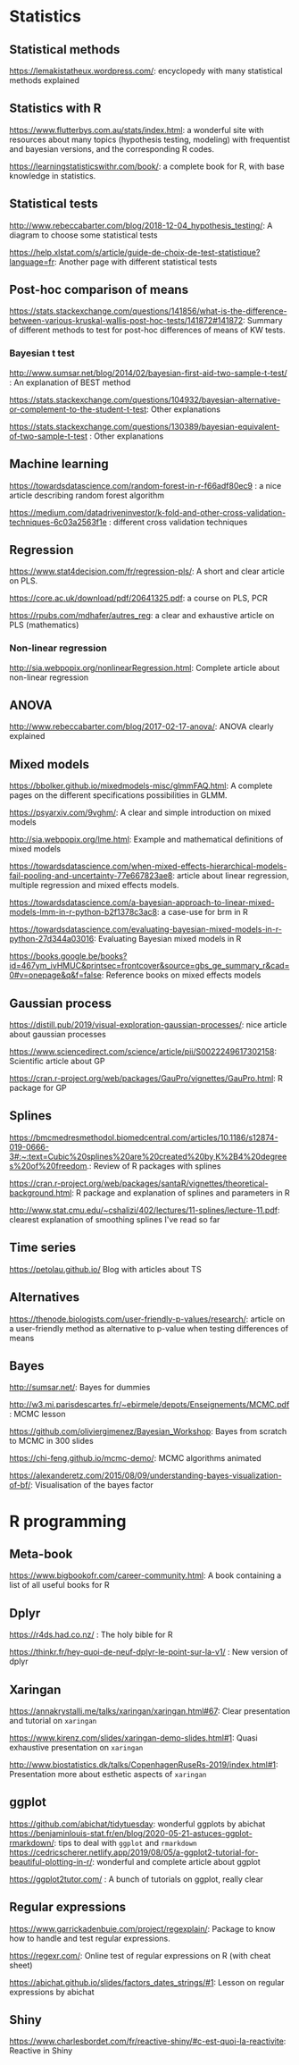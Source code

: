 # Statistics


## Statistical methods

https://lemakistatheux.wordpress.com/: encyclopedy with many statistical methods explained

## Statistics with R

https://www.flutterbys.com.au/stats/index.html: a wonderful site with resources about many topics (hypothesis testing, modeling) with frequentist and bayesian versions, and the corresponding R codes.

https://learningstatisticswithr.com/book/: a complete book for R, with base knowledge in statistics.

## Statistical tests
http://www.rebeccabarter.com/blog/2018-12-04_hypothesis_testing/: A diagram to choose some statistical tests

https://help.xlstat.com/s/article/guide-de-choix-de-test-statistique?language=fr: Another page with different statistical tests

## Post-hoc comparison of means

https://stats.stackexchange.com/questions/141856/what-is-the-difference-between-various-kruskal-wallis-post-hoc-tests/141872#141872: Summary of different methods to test for post-hoc differences of means of KW tests.

### Bayesian t test
http://www.sumsar.net/blog/2014/02/bayesian-first-aid-two-sample-t-test/ : An explanation of BEST method

https://stats.stackexchange.com/questions/104932/bayesian-alternative-or-complement-to-the-student-t-test: Other explanations

https://stats.stackexchange.com/questions/130389/bayesian-equivalent-of-two-sample-t-test : Other explanations

## Machine learning

https://towardsdatascience.com/random-forest-in-r-f66adf80ec9 : a nice article describing random forest algorithm

https://medium.com/datadriveninvestor/k-fold-and-other-cross-validation-techniques-6c03a2563f1e : different cross validation techniques

## Regression

https://www.stat4decision.com/fr/regression-pls/: A short and clear article on PLS.

https://core.ac.uk/download/pdf/20641325.pdf: a course on PLS, PCR

https://rpubs.com/mdhafer/autres_reg: a clear and exhaustive article on PLS (mathematics)

### Non-linear regression

http://sia.webpopix.org/nonlinearRegression.html: Complete article about non-linear regression

## ANOVA

http://www.rebeccabarter.com/blog/2017-02-17-anova/: ANOVA clearly explained

## Mixed models

https://bbolker.github.io/mixedmodels-misc/glmmFAQ.html: A complete pages on the different specifications possibilities in GLMM.

https://psyarxiv.com/9vghm/: A clear and simple introduction on mixed models

http://sia.webpopix.org/lme.html: Example and mathematical definitions of mixed models

https://towardsdatascience.com/when-mixed-effects-hierarchical-models-fail-pooling-and-uncertainty-77e667823ae8: article about linear regression, multiple regression and mixed effects models.

https://towardsdatascience.com/a-bayesian-approach-to-linear-mixed-models-lmm-in-r-python-b2f1378c3ac8: a case-use for brm in R

https://towardsdatascience.com/evaluating-bayesian-mixed-models-in-r-python-27d344a03016: Evaluating Bayesian mixed models in R

https://books.google.be/books?id=467ym_ivHMUC&printsec=frontcover&source=gbs_ge_summary_r&cad=0#v=onepage&q&f=false: Reference books on mixed effects models

## Gaussian process

https://distill.pub/2019/visual-exploration-gaussian-processes/: nice article about gaussian processes

https://www.sciencedirect.com/science/article/pii/S0022249617302158: Scientific article about GP

https://cran.r-project.org/web/packages/GauPro/vignettes/GauPro.html: R package for GP

## Splines

https://bmcmedresmethodol.biomedcentral.com/articles/10.1186/s12874-019-0666-3#:~:text=Cubic%20splines%20are%20created%20by,K%2B4%20degrees%20of%20freedom.: Review of R packages with splines

https://cran.r-project.org/web/packages/santaR/vignettes/theoretical-background.html: R package and explanation of splines and parameters in R

http://www.stat.cmu.edu/~cshalizi/402/lectures/11-splines/lecture-11.pdf: clearest explanation of smoothing splines I've read so far

## Time series

https://petolau.github.io/ Blog with articles about TS

## Alternatives

https://thenode.biologists.com/user-friendly-p-values/research/: article on a user-friendly method as alternative to p-value when testing differences of means

## Bayes

http://sumsar.net/: Bayes for dummies

http://w3.mi.parisdescartes.fr/~ebirmele/depots/Enseignements/MCMC.pdf: MCMC lesson

https://github.com/oliviergimenez/Bayesian_Workshop: Bayes from scratch to MCMC in 300 slides

https://chi-feng.github.io/mcmc-demo/: MCMC algorithms animated

https://alexanderetz.com/2015/08/09/understanding-bayes-visualization-of-bf/: Visualisation of the bayes factor

# R programming
## Meta-book

https://www.bigbookofr.com/career-community.html: A book containing a list of all useful books for R

## Dplyr

https://r4ds.had.co.nz/ : The holy bible for R

https://thinkr.fr/hey-quoi-de-neuf-dplyr-le-point-sur-la-v1/ : New version of dplyr

## Xaringan

https://annakrystalli.me/talks/xaringan/xaringan.html#67: Clear presentation and tutorial on `xaringan`

https://www.kirenz.com/slides/xaringan-demo-slides.html#1: Quasi exhaustive presentation on `xaringan`

http://www.biostatistics.dk/talks/CopenhagenRuseRs-2019/index.html#1: Presentation more about esthetic aspects of `xaringan`

## ggplot

https://github.com/abichat/tidytuesday: wonderful ggplots by abichat
https://benjaminlouis-stat.fr/en/blog/2020-05-21-astuces-ggplot-rmarkdown/: tips to deal with `ggplot` and `rmarkdown`
https://cedricscherer.netlify.app/2019/08/05/a-ggplot2-tutorial-for-beautiful-plotting-in-r/: wonderful and complete article about ggplot

https://ggplot2tutor.com/ : A bunch of tutorials on ggplot, really clear

## Regular expressions

https://www.garrickadenbuie.com/project/regexplain/: Package to know how to handle and test regular expressions.

https://regexr.com/: Online test of regular expressions on R (with cheat sheet)

https://abichat.github.io/slides/factors_dates_strings/#1: Lesson on regular expressions by abichat

## Shiny

https://www.charlesbordet.com/fr/reactive-shiny/#c-est-quoi-la-reactivite: Reactive in Shiny
